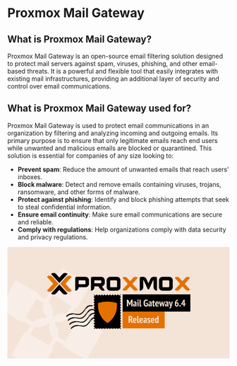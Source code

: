 # Proxmox Mail Gateway

## What is Proxmox Mail Gateway?

Proxmox Mail Gateway is an open-source email filtering solution designed to protect mail servers against spam, viruses, phishing, and other email-based threats. It is a powerful and flexible tool that easily integrates with existing mail infrastructures, providing an additional layer of security and control over email communications.

## What is Proxmox Mail Gateway used for?

Proxmox Mail Gateway is used to protect email communications in an organization by filtering and analyzing incoming and outgoing emails. Its primary purpose is to ensure that only legitimate emails reach end users while unwanted and malicious emails are blocked or quarantined. This solution is essential for companies of any size looking to:

- **Prevent spam**: Reduce the amount of unwanted emails that reach users' inboxes.
- **Block malware**: Detect and remove emails containing viruses, trojans, ransomware, and other forms of malware.
- **Protect against phishing**: Identify and block phishing attempts that seek to steal confidential information.
- **Ensure email continuity**: Make sure email communications are secure and reliable.
- **Comply with regulations**: Help organizations comply with data security and privacy regulations.

![image](/imagenes/proxmox-mail-gateway.png)
